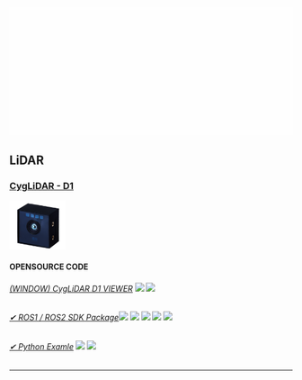 <div align="center">
  <img src="https://github.com/cygbot/cygbot/blob/main/img/logo.gif" width="800"/>
</div>

## LiDAR 
### [CygLiDAR - D1](https://www.cygbot.com/2d-3d-dual-solid-state-tof-lidar)
<div align="left">
  <img src="https://github.com/cygbot/cygbot/blob/main/img/D1_IMAGE.png" width="100"/>
</div>

#### OPENSOURCE CODE

###### [(WINDOW) CygLiDAR D1 VIEWER](https://www.cygbot.com/downloads) <img src="https://img.shields.io/badge/C Sharp-239120?style=flat-square&logo=csharp&logoColor=white"/>  <img src="https://img.shields.io/badge/Window-0078D6?style=flat-square&logo=windows&logoColor=white"/>

###### [✔ ROS1 / ROS2 SDK Package](https://github.com/CygLiDAR-ROS/cyglidar_d1)<img src="https://img.shields.io/badge/C++-00599C?style=flat-square&logo=cplusplus&logoColor=white"/>  <img src="https://img.shields.io/badge/ROS1/ROS2-22314E?style=flat-square&logo=ros&logoColor=white"/>  <img src="https://img.shields.io/badge/Ubuntu-E95420?style=flat-square&logo=ubuntu&logoColor=white"/>  <img src="https://img.shields.io/badge/Linux-FCC624?style=flat-square&logo=linux&logoColor=white"/>  <img src="https://img.shields.io/badge/Window-0078D6?style=flat-square&logo=windows&logoColor=white"/>  
 
 ###### [✔ Python Examle](https://github.com/CygLiDAR-ROS/cyglidarPython) <img src="https://img.shields.io/badge/Python-3776AB?style=flat-square&logo=python&logoColor=white"/>  <img src="https://img.shields.io/badge/Raspberry Pi-A22846?style=flat-square&logo=raspberrypi&logoColor=white"/>
------------------------
